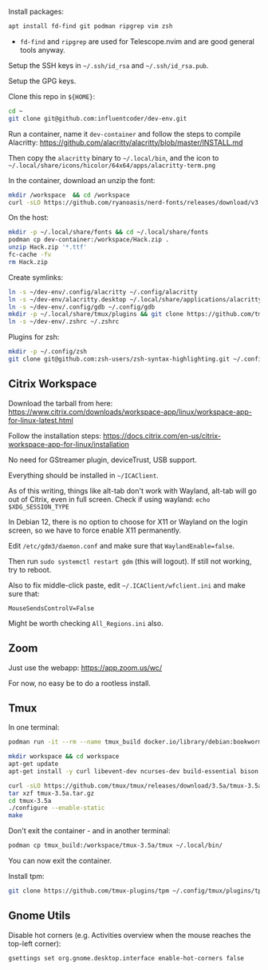 Install packages:

```bash
apt install fd-find git podman ripgrep vim zsh
```

* `fd-find` and `ripgrep` are used for Telescope.nvim and are good general tools anyway.

Setup the SSH keys in `~/.ssh/id_rsa` and `~/.ssh/id_rsa.pub`.

Setup the GPG keys.

Clone this repo in `${HOME}`:

```bash
cd ~
git clone git@github.com:influentcoder/dev-env.git 
```

Run a container, name it `dev-container` and follow the steps to compile Alacritty: https://github.com/alacritty/alacritty/blob/master/INSTALL.md

Then copy the `alacritty` binary to `~/.local/bin`, and the icon to `~/.local/share/icons/hicolor/64x64/apps/alacritty-term.png`

In the container, download an unzip the font:

```bash
mkdir /workspace  && cd /workspace
curl -sLO https://github.com/ryanoasis/nerd-fonts/releases/download/v3.4.0/Hack.zip
```

On the host:

```bash
mkdir -p ~/.local/share/fonts && cd ~/.local/share/fonts
podman cp dev-container:/workspace/Hack.zip .
unzip Hack.zip '*.ttf'
fc-cache -fv
rm Hack.zip
```

Create symlinks:

```bash
ln -s ~/dev-env/.config/alacritty ~/.config/alacritty
ln -s ~/dev-env/alacritty.desktop ~/.local/share/applications/alacritty.desktop
ln -s ~/dev-env/.config/gdb ~/.config/gdb
mkdir -p ~/.local/share/tmux/plugins && git clone https://github.com/tmux-plugins/tpm ~/.local/share/tmux/plugins/tpm
ln -s ~/dev-env/.zshrc ~/.zshrc
```

Plugins for zsh:

```bash
mkdir -p ~/.config/zsh
git clone git@github.com:zsh-users/zsh-syntax-highlighting.git ~/.config/zsh/zsh-syntax-highlighting
```

## Citrix Workspace

Download the tarball from here: https://www.citrix.com/downloads/workspace-app/linux/workspace-app-for-linux-latest.html

Follow the installation steps: https://docs.citrix.com/en-us/citrix-workspace-app-for-linux/installation

No need for GStreamer plugin, deviceTrust, USB support.

Everything should be installed in `~/ICAClient`.

As of this writing, things like alt-tab don't work with Wayland, alt-tab will go out of Citrix, even in full screen.
Check if using wayland: `echo $XDG_SESSION_TYPE`

In Debian 12, there is no option to choose for X11 or Wayland on the login screen, so we have to force enable X11 permanently.

Edit `/etc/gdm3/daemon.conf` and make sure that `WaylandEnable=false`.

Then run `sudo systemctl restart gdm` (this will logout). If still not working, try to reboot.

Also to fix middle-click paste, edit `~/.ICAClient/wfclient.ini` and make sure that:                                                                                                                                                                                                     
                                                                                                                                                                                                                                                                                         
```                                                                                                                                                                                                                                                                                      
MouseSendsControlV=False                                                                                                                                                                                                                                                                 
```                                                                                                                                                                                                                                                                                      
                                                                                                                                                                                                                                                                                         
Might be worth checking `All_Regions.ini` also.

## Zoom

Just use the webapp: https://app.zoom.us/wc/

For now, no easy be to do a rootless install.

## Tmux

In one terminal:

```bash
podman run -it --rm --name tmux_build docker.io/library/debian:bookworm-slim /bin/bash

mkdir workspace && cd workspace
apt-get update
apt-get install -y curl libevent-dev ncurses-dev build-essential bison pkg-config

curl -sLO https://github.com/tmux/tmux/releases/download/3.5a/tmux-3.5a.tar.gz
tar xzf tmux-3.5a.tar.gz
cd tmux-3.5a
./configure --enable-static
make
```

Don't exit the container - and in another terminal:

```bash
podman cp tmux_build:/workspace/tmux-3.5a/tmux ~/.local/bin/
```

You can now exit the container.

Install tpm:

```bash
git clone https://github.com/tmux-plugins/tpm ~/.config/tmux/plugins/tpm
```

## Gnome Utils

Disable hot corners (e.g. Activities overview when the mouse reaches the top-left corner):

```bash
gsettings set org.gnome.desktop.interface enable-hot-corners false
```
